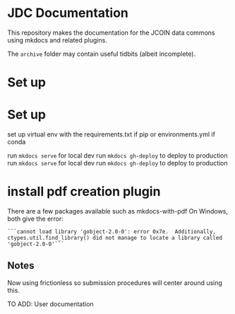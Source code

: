 # JDC Documentation

This repository makes the documentation for the 
JCOIN data commons using mkdocs and related plugins.

The `archive` folder may contain useful tidbits (albeit incomplete).  

# Set up
# Set up

set up virtual env with the requirements.txt if pip or environments.yml if conda

run `mkdocs serve` for local dev
run `mkdocs gh-deploy` to deploy to production
run `mkdocs serve` for local dev
run `mkdocs gh-deploy` to deploy to production

# install pdf creation plugin
There are a few packages available such as mkdocs-with-pdf
On Windows, both give the error:
```
```cannot load library 'gobject-2.0-0': error 0x7e.  Additionally, ctypes.util.find_library() did not manage to locate a library called 'gobject-2.0-0'```

```

## Notes

Now using frictionless so submission procedures will center around using this.

TO ADD:
User documentation

